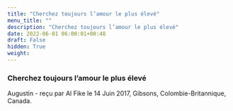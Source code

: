 ```yaml
---
title: "Cherchez toujours l’amour le plus élevé"
menu_title: ""
description: "Cherchez toujours l’amour le plus élevé"
date: 2022-06-01 06:00:01+00:48
draft: False
hidden: True
weight:
---
```

### Cherchez toujours l’amour le plus élevé

Augustin - reçu par Al Fike le 14 Juin 2017, Gibsons, Colombie-Britannique, Canada.



